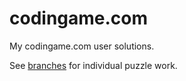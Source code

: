 # codingame.com
My codingame.com user solutions.

See [branches] for individual puzzle work.

[branches]: https://github.com/devvyn/codingame.com/branches
